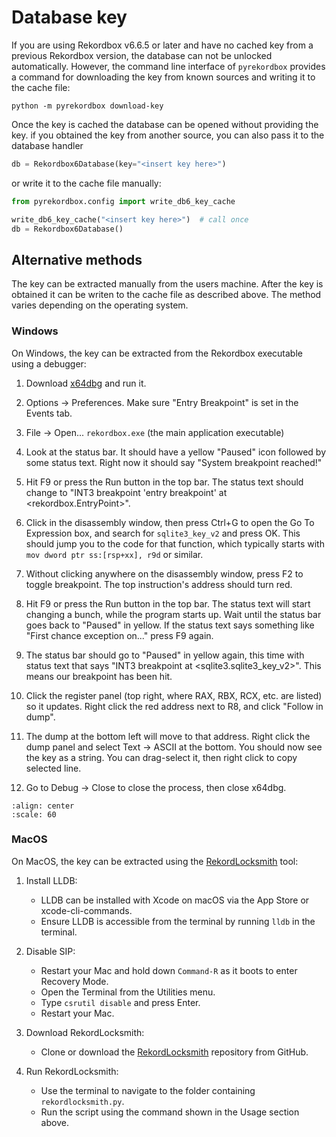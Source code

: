 # Database key

If you are using Rekordbox v6.6.5 or later and have no cached key from a previous
Rekordbox version, the database can not be unlocked automatically.
However, the command line interface of ``pyrekordbox`` provides a command for downloading
the key from known sources and writing it to the cache file:
````shell
python -m pyrekordbox download-key
````
Once the key is cached the database can be opened without providing the key.
if you obtained the key from another source, you can also pass it to the database handler
````python
db = Rekordbox6Database(key="<insert key here>")
````
or write it to the cache file manually:
````python
from pyrekordbox.config import write_db6_key_cache

write_db6_key_cache("<insert key here>")  # call once
db = Rekordbox6Database()
````

## Alternative methods

The key can be extracted manually from the users machine. After the key is obtained
it can be writen to the cache file as described above.
The method varies depending on the operating system.

### Windows

On Windows, the key can be extracted from the Rekordbox executable using a debugger:

1. Download [x64dbg] and run it.

2. Options -> Preferences. Make sure "Entry Breakpoint" is set in the Events tab.

3. File -> Open... `rekordbox.exe` (the main application executable)

4. Look at the status bar. It should have a yellow "Paused" icon followed by some status text.
   Right now it should say "System breakpoint reached!"

5. Hit F9 or press the Run button in the top bar. The status text should change to
   "INT3 breakpoint 'entry breakpoint' at <rekordbox.EntryPoint>".

6. Click in the disassembly window, then press Ctrl+G to open the Go To Expression box,
   and search for `sqlite3_key_v2` and press OK. This should jump you to the code for
   that function, which typically starts with `mov dword ptr ss:[rsp+xx], r9d` or similar.

7. Without clicking anywhere on the disassembly window, press F2 to toggle breakpoint.
   The top instruction's address should turn red.

8. Hit F9 or press the Run button in the top bar. The status text will start changing
   a bunch, while the program starts up. Wait until the status bar goes back to "Paused"
   in yellow. If the status text says something like "First chance exception on..."
   press F9 again.

9. The status bar should go to "Paused" in yellow again, this time with status text
   that says "INT3 breakpoint at <sqlite3.sqlite3_key_v2>". This means our breakpoint
   has been hit.

10. Click the register panel (top right, where RAX, RBX, RCX, etc. are listed) so
   it updates. Right click the red address next to R8, and click "Follow in dump".

11. The dump at the bottom left will move to that address. Right click the dump panel
   and select Text -> ASCII at the bottom. You should now see the key as a string.
   You can drag-select it, then right click to copy selected line.

12. Go to Debug -> Close to close the process, then close x64dbg.


```{figure} /_static/images/x64dbg_rb_key.png
:align: center
:scale: 60
```


### MacOS

On MacOS, the key can be extracted using the [RekordLocksmith] tool:

1. Install LLDB:
   - LLDB can be installed with Xcode on macOS via the App Store or xcode-cli-commands.
   - Ensure LLDB is accessible from the terminal by running `lldb` in the terminal.

2. Disable SIP:
   - Restart your Mac and hold down `Command-R` as it boots to enter Recovery Mode.
   - Open the Terminal from the Utilities menu.
   - Type `csrutil disable` and press Enter.
   - Restart your Mac.

3. Download RekordLocksmith:
   - Clone or download the [RekordLocksmith] repository from GitHub.

4. Run RekordLocksmith:
   - Use the terminal to navigate to the folder containing `rekordlocksmith.py`.
   - Run the script using the command shown in the Usage section above.


[x64dbg]: https://x64dbg.com/
[RekordLocksmith]: https://github.com/Bide-UK/rekordlocksmith#rekordlocksmith
